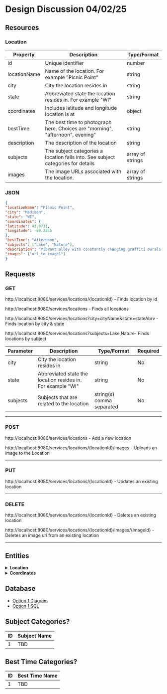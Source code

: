 # Design Discussion 04/02/25

## Resources

### Location

|Property|Description|Type/Format|
|---|---|---|
|id|Unique identifier|number|
|locationName|Name of the location. For example "Picnic Point"|string|
|city|City the location resides in|string|
|state|Abbreviated state the location resides in. For example "WI"|string|
|coordinates|Includes latitude and longitude location is at|object|
|bestTime|The best time to photograph here. Choices are "morning", "afternoon", evening"|string|
|description|The description of the location|string|
|subjects|The subject categories a location falls into. See subject categories for details|array of strings|
|images|The image URLs associated with the location.|array of strings|

### JSON
```json
{
"locationName": "Picnic Point",
"city": "Madison",
"state": "WI",
"coordinates": {
"latitude": 43.0731,
"longitude": -89.3845
},
"bestTime": "Afternoon",
"subjects": ["Lake", "Nature"],
"description": "Vibrant alley with constantly changing graffiti murals.",
"images": ["url_to_image1"]
}
```



## Requests


### GET

http://localhost:8080/services/locations/{locationId} - Finds location by id


http://localhost:8080/services/locations - Finds all locations

http://localhost:8080/services/locations?city=cityName&state=stateAbrv - Finds location by city & state

http://localhost:8080/services/locations?subjects=Lake,Nature- Finds locations by subject

|Parameter|Description|Type/Format| Required |
|---|---|---|---|
|city|City the location resides in|string| No|
|state|Abbreviated state the location resides in. For example "WI"|string| No|
|subjects|Subjects that are related to the location|string(s) comma separated| No|


---

### POST

http://localhost:8080/services/locations -  Add a new location<br>

http://localhost:8080/services/locations/{locationId}/images - Uploads an image to the Location<br>

---

### PUT 
http://localhost:8080/services/locations/{locationId} - Updates an existing location

---

### DELETE
http://localhost:8080/services/locations/{locationId} - Deletes an existing location

http://localhost:8080/services/locations/{locationId}/images/{imageId} - Deletes an image url from an existing location

---


## Entities

<details>
<summary><strong>Location</strong></summary>

- private String locationName;
- private String city;
- private String stateCode;
- private Coordinates coordinates
- private String bestTime;
- private String description;
- private List\<String> subjects;
- private List\<String> images;
</details>

<details>
<summary><strong>Coordinates</strong></summary>

- private double latitude;
- private double longitude;
</details>

## Database
* [Option 1 Diagram](db/photo_chasers_db_design.png)
* [Option 1 SQL](db/createTables.sql)

## Subject Categories?
|ID|Subject Name|
|--|------------|
|1| TBD|

## Best Time Categories?
|ID| Best Time Name |
|--|----------------|
|1| TBD            |